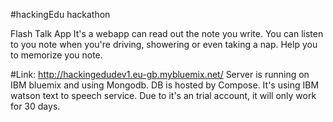 #hackingEdu hackathon

Flash Talk App
It's a webapp can read out the note you write. You can listen to you note when you're driving, showering or even taking a nap. Help you to memorize you note.

#Link: http://hackingedudev1.eu-gb.mybluemix.net/
Server is running on IBM bluemix and using Mongodb. DB is hosted by Compose. It's using IBM watson text to speech service. Due to it's an trial account, it will only work for 30 days.
